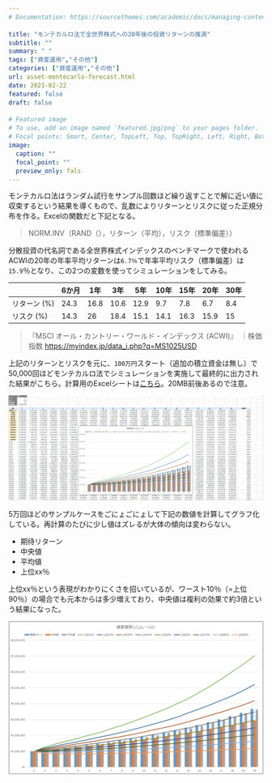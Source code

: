 ```yaml
---
# Documentation: https://sourcethemes.com/academic/docs/managing-content/

title: "モンテカルロ法で全世界株式への20年後の投資リターンの推測"
subtitle: ""
summary: " "
tags: ["資産運用","その他"]
categories: ["資産運用","その他"]
url: asset-montecarlo-forecast.html
date: 2021-02-22
featured: false
draft: false

# Featured image
# To use, add an image named `featured.jpg/png` to your pages folder.
# Focal points: Smart, Center, TopLeft, Top, TopRight, Left, Right, BottomLeft, Bottom, BottomRight.
image:
  caption: ""
  focal_point: ""
  preview_only: fals
---
```


モンテカルロ法はランダム試行をサンプル回数ほど繰り返すことで解に近い値に収束するという結果を導くもので、乱数によりリターンとリスクに従った正規分布を作る。Excelの関数だと下記となる。

> NORM.INV（RAND（），リターン（平均），リスク（標準偏差）） 

分散投資の代名詞である全世界株式インデックスのベンチマークで使われるACWIの20年の年率平均リターンは`6.7％`で年率平均リスク（標準偏差）は`15.9`％となり、この2つの変数を使ってシミュレーションをしてみる。

|              | 6か月 | 1年  | 3年  | 5年  | 10年 | 15年 | 20年 | 30年 |
| ------------ | ----- | ---- | ---- | ---- | ---- | ---- | ---- | ---- |
| リターン (%) | 24.3  | 16.8 | 10.6 | 12.9 | 9.7  | 7.8  | 6.7  | 8.4  |
| リスク (%)   | 14.3  | 26   | 18.4 | 15.1 | 14.1 | 16.3 | 15.9 | 15   |

> 『MSCI オール・カントリー・ワールド・インデックス (ACWI)』　｜株価指数 https://myindex.jp/data_i.php?q=MS1025USD

上記のリターンとリスクを元に、`100万円`スタート（追加の積立資金は無し）で50,000回ほどモンテカルロ法でシミュレーションを実施して最終的に出力された結果がこちら。計算用のExcelシートは[こちら](https://github.com/zatoima/zatoima.github.io/blob/master/%E3%82%B7%E3%83%9F%E3%83%A5%E3%83%AC%E3%83%BC%E3%82%B7%E3%83%A7%E3%83%B3.xlsx)。20MB前後あるので注意。

[![Image from Gyazo](5ff025f4609a0cf9541eef37e0bb5276.png)](https://gyazo.com/5ff025f4609a0cf9541eef37e0bb5276)

5万回ほどのサンプルケースをごにょごにょして下記の数値を計算してグラフ化している。再計算のたびに少し値はズレるが大体の傾向は変わらない。

- 期待リターン
- 中央値
- 平均値
- 上位xx％

上位xx％という表現がわかりにくさを招いているが、ワースト10％（=上位90％）の場合でも元本からは多少増えており、中央値は複利の効果で約3倍という結果になった。

![image-20210123211826188](image-20210123211826188.png)



